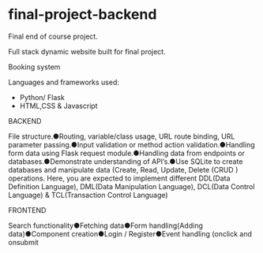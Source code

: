 # final-project-backend
Final end of course project.

Full stack dynamic website built for final project.

Booking system

Languages and frameworks used:
- Python/ Flask
- HTML,CSS & Javascript


BACKEND

File structure.●Routing, variable/class usage, URL route binding, URL parameter passing.●Input validation or method action validation.●Handling form data using Flask request module.●Handling data from endpoints or databases.●Demonstrate understanding of API’s.●Use SQLite  to create databases and manipulate data (Create, Read, Update, Delete (CRUD ) operations. Here, you are expected to implement different DDL(Data Definition Language), DML(Data Manipulation Language), DCL(Data Control Language) & TCL(Transaction Control Language)

FRONTEND

Search functionality●Fetching data●Form handling(Adding data)●Component creation●Login / Register●Event handling (onclick and onsubmit
